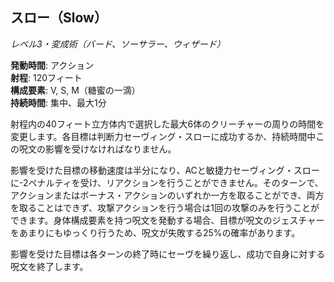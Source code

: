 ## スロー（Slow）
*レベル3・変成術（バード、ソーサラー、ウィザード）*

**発動時間**: アクション  
**射程**: 120フィート  
**構成要素**: V, S, M（糖蜜の一滴）  
**持続時間**: 集中、最大1分

射程内の40フィート立方体内で選択した最大6体のクリーチャーの周りの時間を変更します。各目標は判断力セーヴィング・スローに成功するか、持続時間中この呪文の影響を受けなければなりません。

影響を受けた目標の移動速度は半分になり、ACと敏捷力セーヴィング・スローに-2ペナルティを受け、リアクションを行うことができません。そのターンで、アクションまたはボーナス・アクションのいずれか一方を取ることができ、両方を取ることはできず、攻撃アクションを行う場合は1回の攻撃のみを行うことができます。身体構成要素を持つ呪文を発動する場合、目標が呪文のジェスチャーをあまりにもゆっくり行うため、呪文が失敗する25%の確率があります。

影響を受けた目標は各ターンの終了時にセーヴを繰り返し、成功で自身に対する呪文を終了します。